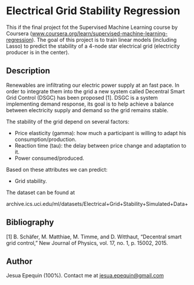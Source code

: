 # Electrical Grid Stability Regression
This if the final project fot the Supervised Machine Learning course by Coursera (www.coursera.org/learn/supervised-machine-learning-regression). The goal of this project is to train linear models (including Lasso) to predict the stability of a 4-node star electrical grid (electricity producer is in the center).

## Description
Renewables are infiltrating our electric power supply at an fast pace. In order to integrate them into the grid a new system called Decentral Smart Grid Control (DSGC) has been proposed [1]. DSGC is a system implementing demand response, its goal is to help achieve a balance between electricity supply and demand so the grid remains stable.

The stability of the grid depend on several factors:

- Price elasticity (gamma): how much a participant is willing to adapt his consumption/production.
- Reaction time (tau): the delay between price change and adaptation to it.
- Power consumed/produced.

Based on these attributes we can predict:

- Grid stability.

The dataset can be found at 

archive.ics.uci.edu/ml/datasets/Electrical+Grid+Stability+Simulated+Data+

## Bibliography 
[1] B. Schäfer, M. Matthiae, M. Timme, and D. Witthaut, “Decentral smart grid control,” New Journal of Physics, vol. 17, no. 1, p. 15002, 2015.

## Author

Jesua Epequin (100%). Contact me at jesua.epequin@gmail.com

